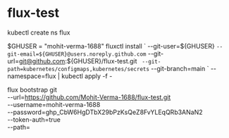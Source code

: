 # flux-test

kubectl create ns flux

$GHUSER = "mohit-verma-1688"
fluxctl install `
--git-user=${GHUSER} `
--git-email=${GHUSER}@users.noreply.github.com `
--git-url=git@github.com:${GHUSER}/flux-test.git `
--git-path=kubernetes/configmaps,kubernetes/secrets`
--git-branch=main `
--namespace=flux | kubectl apply -f -



flux bootstrap git \
  --url=https://github.com/Mohit-Verma-1688/flux-test.git \
  --username=mohit-verma-1688 \
  --password=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 \
  --token-auth=true \
  --path=
